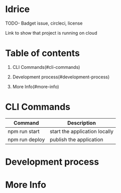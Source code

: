 # Idrice
 TODO- Badget issue, circleci, license

Link to show that project  is running on cloud

# Table of contents
1. CLI Commands(#cli-commands)


1. Development process(#development-process)
1. More Info(#more-info)


# CLI Commands
|Command|Description|
-------------|-------------
|npm run start | start the application locally|
npm run deploy| publish the application  
 
# Development process

# More Info

